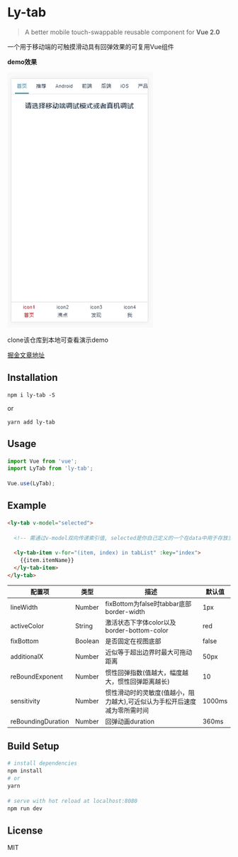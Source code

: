 
# Ly-tab

> A better mobile touch-swappable reusable component for **Vue 2.0**

 一个用于移动端的可触摸滑动具有回弹效果的可复用Vue组件
 
 **demo效果**
 
 ![image](https://raw.githubusercontent.com/ScoutYin/Image-Resource/master/images/ly-tab/ly-tab1.0.3.gif)
 
 clone该仓库到本地可查看演示demo
 
 [掘金文章地址](https://juejin.im/post/5a9a48a55188255584536f75)

## Installation
```shell
npm i ly-tab -S

```
or
```shell
yarn add ly-tab

```

## Usage

```javascript
import Vue from 'vue';
import LyTab from 'ly-tab';

Vue.use(LyTab);
```

## Example

```html
<ly-tab v-model="selected">

  <!-- 需通过v-model双向传递索引值, selected是你自己定义的一个在data中用于存放当前tab-item的索引值的变量 -->
  
  <ly-tab-item v-for="(item, index) in tabList" :key="index">
    {{item.itemName}}
  </ly-tab-item>
</ly-tab>

```

 配置项 | 类型 | 描述 | 默认值 
--------|---------|-------|-----
 lineWidth | Number | fixBottom为false时tabbar底部border-width | 1px 
 activeColor | String | 激活状态下字体color以及border-bottom-color | red 
 fixBottom | Boolean | 是否固定在视图底部 | false 
 additionalX | Number | 近似等于超出边界时最大可拖动距离 | 50px 
 reBoundExponent | Number | 惯性回弹指数(值越大，幅度越大，惯性回弹距离越长) | 10 
 sensitivity | Number | 惯性滑动时的灵敏度(值越小，阻力越大),可近似认为手松开后速度减为零所需时间 | 1000ms 
 reBoundingDuration | Number | 回弹动画duration | 360ms 


## Build Setup


```bash
# install dependencies
npm install
# or
yarn

# serve with hot reload at localhost:8080
npm run dev

```


## License
MIT